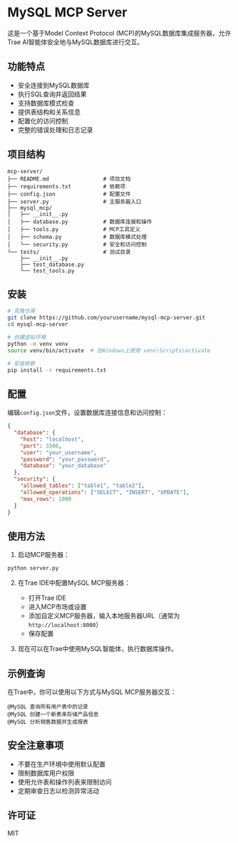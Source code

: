 # MySQL MCP Server

这是一个基于Model Context Protocol (MCP)的MySQL数据库集成服务器，允许Trae AI智能体安全地与MySQL数据库进行交互。

## 功能特点

- 安全连接到MySQL数据库
- 执行SQL查询并返回结果
- 支持数据库模式检查
- 提供表结构和关系信息
- 配置化的访问控制
- 完整的错误处理和日志记录

## 项目结构

```
mcp-server/
├── README.md                 # 项目文档
├── requirements.txt          # 依赖项
├── config.json               # 配置文件
├── server.py                 # 主服务器入口
├── mysql_mcp/
│   ├── __init__.py
│   ├── database.py           # 数据库连接和操作
│   ├── tools.py              # MCP工具定义
│   ├── schema.py             # 数据库模式处理
│   └── security.py           # 安全和访问控制
└── tests/                    # 测试目录
    ├── __init__.py
    ├── test_database.py
    └── test_tools.py
```

## 安装

```bash
# 克隆仓库
git clone https://github.com/yourusername/mysql-mcp-server.git
cd mysql-mcp-server

# 创建虚拟环境
python -m venv venv
source venv/bin/activate  # 在Windows上使用 venv\Scripts\activate

# 安装依赖
pip install -r requirements.txt
```

## 配置

编辑`config.json`文件，设置数据库连接信息和访问控制：

```json
{
  "database": {
    "host": "localhost",
    "port": 3306,
    "user": "your_username",
    "password": "your_password",
    "database": "your_database"
  },
  "security": {
    "allowed_tables": ["table1", "table2"],
    "allowed_operations": ["SELECT", "INSERT", "UPDATE"],
    "max_rows": 1000
  }
}
```

## 使用方法

1. 启动MCP服务器：

```bash
python server.py
```

2. 在Trae IDE中配置MySQL MCP服务器：
   - 打开Trae IDE
   - 进入MCP市场或设置
   - 添加自定义MCP服务器，输入本地服务器URL（通常为`http://localhost:8000`）
   - 保存配置

3. 现在可以在Trae中使用MySQL智能体，执行数据库操作。

## 示例查询

在Trae中，你可以使用以下方式与MySQL MCP服务器交互：

```
@MySQL 查询所有用户表中的记录
@MySQL 创建一个新表来存储产品信息
@MySQL 分析销售数据并生成报表
```

## 安全注意事项

- 不要在生产环境中使用默认配置
- 限制数据库用户权限
- 使用允许表和操作列表来限制访问
- 定期审查日志以检测异常活动

## 许可证

MIT